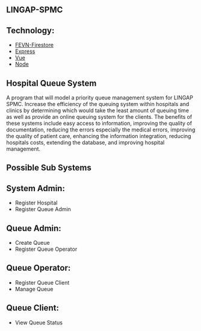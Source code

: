 ## LINGAP-SPMC

## Technology:
* [FEVN-Firestore](#FEVN-Firestore)
* [Express](#Express)
* [Vue](#Vue)
* [Node](#Node)

## Hospital Queue System
A program that will model a priority queue management system for LINGAP SPMC.
  Increase the efficiency of the queuing system within hospitals and clinics 
  by determining which would take the least amount of queuing time as well as 
  provide an online queuing system for the clients. The benefits of these systems include easy access to information, improving the quality of documentation, 
  reducing the errors especially the medical errors, improving the quality of patient care, 
  enhancing the information integration, reducing hospitals costs, extending the database, and improving hospital management.
	
## Possible Sub Systems
## System Admin:
* Register Hospital
* Register Queue Admin
## Queue Admin:
* Create Queue
* Register Queue Operator
## Queue Operator:
* Register Queue Client
* Manage Queue
## Queue Client:
* View Queue Status
